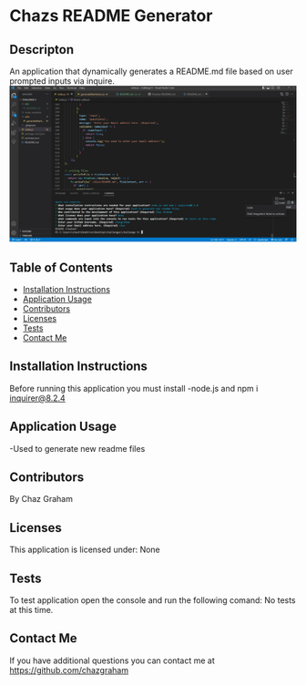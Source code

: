 # Chazs README Generator

## Descripton
An application that dynamically generates a README.md file based on user prompted inputs via inquire.
![](./assets/Readme%20gen.jpg)

## Table of Contents
  * [Installation Instructions](#installation-instructions)
  * [Application Usage](#application-usage)
  * [Contributors](#contributors)
  * [Licenses](#Licenses)
  * [Tests](#Tests)
  * [Contact Me](#contact-me)

## Installation Instructions
Before running this application you must install -node.js and npm i inquirer@8.2.4

## Application Usage
-Used to generate new readme files

## Contributors
By Chaz Graham

## Licenses
This application is licensed under: None

## Tests
To test application open the console and run the following comand: No tests at this time.

## Contact Me
If you have additional questions you can contact me at https://github.com/chazgraham
